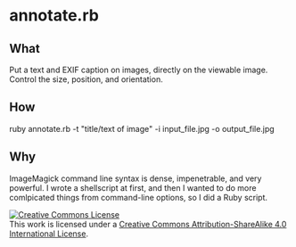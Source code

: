 annotate.rb
===========


What
----

Put a text and EXIF caption on images, directly on the viewable image. Control the size, position, and orientation.

How
---

ruby annotate.rb -t "title/text of image" -i input\_file.jpg -o output\_file.jpg

Why
---

ImageMagick command line syntax is dense, impenetrable, and very powerful. I
wrote a shellscript at first, and then I wanted to do more comlpicated things
from command-line options, so I did a Ruby script.


<a rel="license" href="http://creativecommons.org/licenses/by-sa/4.0/"><img alt="Creative Commons License" style="border-width:0" src="http://i.creativecommons.org/l/by-sa/4.0/88x31.png" /></a><br />This work is licensed under a <a rel="license" href="http://creativecommons.org/licenses/by-sa/4.0/">Creative Commons Attribution-ShareAlike 4.0 International License</a>.

